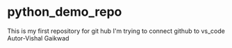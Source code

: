 # python_demo_repo
This is my first repository for git hub I'm trying to connect github to vs_code 
           Autor-Vishal Gaikwad
           
